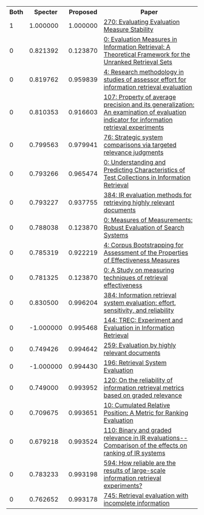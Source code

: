 <html><table><tr>
<th>Both</th>
<th>Specter</th>
<th>Proposed</th>
<th>Paper</th>
</tr>
<tr>
<td>1</td>
<td>1.000000</td>
<td>1.000000</td>
<td><a href="https://www.semanticscholar.org/paper/0b016f15f0ad27566969d036d02d54c69974ccd4">270: Evaluating Evaluation Measure Stability</a></td>
</tr>
<tr>
<td>0</td>
<td>0.821392</td>
<td>0.123870</td>
<td><a href="https://www.semanticscholar.org/paper/9633469d2853992550f3d28113a4356316be9b4d">0: Evaluation Measures in Information Retrieval: A Theoretical Framework for the Unranked Retrieval Sets</a></td>
</tr>
<tr>
<td>0</td>
<td>0.819762</td>
<td>0.959839</td>
<td><a href="https://www.semanticscholar.org/paper/10997742414f4911811e2618f4524c0a90592617">4: Research methodology in studies of assessor effort for information retrieval evaluation</a></td>
</tr>
<tr>
<td>0</td>
<td>0.810353</td>
<td>0.916603</td>
<td><a href="https://www.semanticscholar.org/paper/7bf9a5cc0aabbce808f210a1fca3967cd9749028">107: Property of average precision and its generalization: An examination of evaluation indicator for information retrieval experiments</a></td>
</tr>
<tr>
<td>0</td>
<td>0.799563</td>
<td>0.979941</td>
<td><a href="https://www.semanticscholar.org/paper/dafc464a515d0fd81bc1c65728a39d1c957a9964">76: Strategic system comparisons via targeted relevance judgments</a></td>
</tr>
<tr>
<td>0</td>
<td>0.793266</td>
<td>0.965474</td>
<td><a href="https://www.semanticscholar.org/paper/722aa18790cfd0f459e14c99f2b83734ff7feec9">0: Understanding and Predicting Characteristics of Test Collections in Information Retrieval</a></td>
</tr>
<tr>
<td>0</td>
<td>0.793227</td>
<td>0.937755</td>
<td><a href="https://www.semanticscholar.org/paper/93b9d22e6b1f3fc05feba3c5c3922a23dce09ea9">384: IR evaluation methods for retrieving highly relevant documents</a></td>
</tr>
<tr>
<td>0</td>
<td>0.788038</td>
<td>0.123870</td>
<td><a href="https://www.semanticscholar.org/paper/63217c692dd54bc32cb65e430e1b754fe2b62485">0: Measures of Measurements: Robust Evaluation of Search Systems</a></td>
</tr>
<tr>
<td>0</td>
<td>0.785319</td>
<td>0.922219</td>
<td><a href="https://www.semanticscholar.org/paper/5cfdda14ecc33ce1657fc8d1a7d97a276b69c5ed">4: Corpus Bootstrapping for Assessment of the Properties of Effectiveness Measures</a></td>
</tr>
<tr>
<td>0</td>
<td>0.781325</td>
<td>0.123870</td>
<td><a href="https://www.semanticscholar.org/paper/c4c739cec65ce39de56a31d37b76b74b6c233345">0: A Study on measuring techniques of retrieval effectiveness</a></td>
</tr>
<tr>
<td>0</td>
<td>0.830500</td>
<td>0.996204</td>
<td><a href="https://www.semanticscholar.org/paper/4314bbc2a62c37a9b66d759fc35ae6f7607344e0">384: Information retrieval system evaluation: effort, sensitivity, and reliability</a></td>
</tr>
<tr>
<td>0</td>
<td>-1.000000</td>
<td>0.995468</td>
<td><a href="https://www.semanticscholar.org/paper/0656f27ca3bc8dbe1f57bf8e6e35cb5afcbf004b">144: TREC: Experiment and Evaluation in Information Retrieval</a></td>
</tr>
<tr>
<td>0</td>
<td>0.749426</td>
<td>0.994642</td>
<td><a href="https://www.semanticscholar.org/paper/170fe340456f33ef288931162932a229f9114b0b">259: Evaluation by highly relevant documents</a></td>
</tr>
<tr>
<td>0</td>
<td>-1.000000</td>
<td>0.994430</td>
<td><a href="https://www.semanticscholar.org/paper/24080e2499eed3204f0d171b6c1cd099d6d6bf21">196: Retrieval System Evaluation</a></td>
</tr>
<tr>
<td>0</td>
<td>0.749000</td>
<td>0.993952</td>
<td><a href="https://www.semanticscholar.org/paper/b78b5538be2cc2291dbbe4ecfd049b95805e7ed9">120: On the reliability of information retrieval metrics based on graded relevance</a></td>
</tr>
<tr>
<td>0</td>
<td>0.709675</td>
<td>0.993651</td>
<td><a href="https://www.semanticscholar.org/paper/0c9138352c0f39b03b3517f6347a0914a2a592f8">10: Cumulated Relative Position: A Metric for Ranking Evaluation</a></td>
</tr>
<tr>
<td>0</td>
<td>0.679218</td>
<td>0.993524</td>
<td><a href="https://www.semanticscholar.org/paper/097ea6ad168ae6729ea0392b541762490b57b473">110: Binary and graded relevance in IR evaluations--Comparison of the effects on ranking of IR systems</a></td>
</tr>
<tr>
<td>0</td>
<td>0.783233</td>
<td>0.993198</td>
<td><a href="https://www.semanticscholar.org/paper/150a31a1d38d90acefb560c2a42efed1ae67f7f7">594: How reliable are the results of large-scale information retrieval experiments?</a></td>
</tr>
<tr>
<td>0</td>
<td>0.762652</td>
<td>0.993178</td>
<td><a href="https://www.semanticscholar.org/paper/6878cdc5b632e018f827a9d1520e7353d8502d25">745: Retrieval evaluation with incomplete information</a></td>
</tr>
</table></html>

